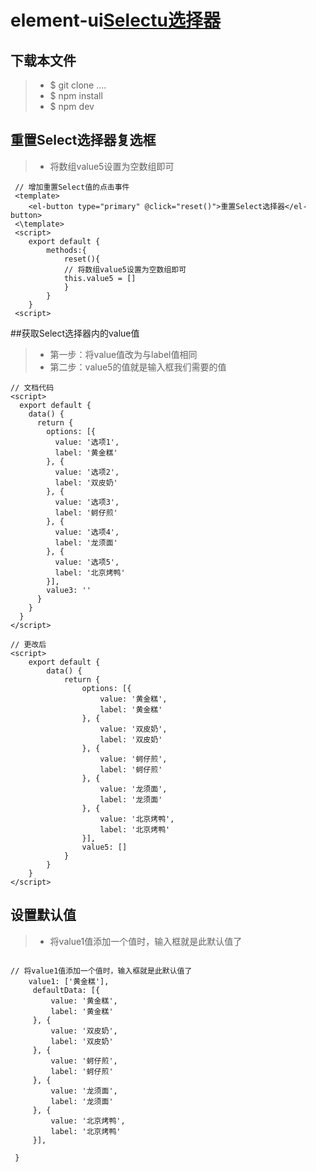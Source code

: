 # element-ui[Selectu选择器]('http://element.eleme.io/#/zh-CN/component/select')

## 下载本文件
> * $ git clone ....
> * $ npm install
> * $ npm dev

## 重置Select选择器复选框
> * 将数组value5设置为空数组即可
```
 // 增加重置Select值的点击事件
 <template>
    <el-button type="primary" @click="reset()">重置Select选择器</el-button>
 <\template>
 <script>
    export default {
        methods:{
            reset(){
            // 将数组value5设置为空数组即可
            this.value5 = []
            }
        }
    }
 <script>
```


##获取Select选择器内的value值
> * 第一步：将value值改为与label值相同
> * 第二步：value5的值就是输入框我们需要的值

```
// 文档代码
<script>
  export default {
    data() {
      return {
        options: [{
          value: '选项1',
          label: '黄金糕'
        }, {
          value: '选项2',
          label: '双皮奶'
        }, {
          value: '选项3',
          label: '蚵仔煎'
        }, {
          value: '选项4',
          label: '龙须面'
        }, {
          value: '选项5',
          label: '北京烤鸭'
        }],
        value3: ''
      }
    }
  }
</script>

// 更改后
<script>
    export default {
        data() {
            return {
                options: [{
                    value: '黄金糕',
                    label: '黄金糕'
                }, {
                    value: '双皮奶',
                    label: '双皮奶'
                }, {
                    value: '蚵仔煎',
                    label: '蚵仔煎'
                }, {
                    value: '龙须面',
                    label: '龙须面'
                }, {
                    value: '北京烤鸭',
                    label: '北京烤鸭'
                }],
                value5: []
            }
        }
    }
</script>
```
## 设置默认值
> * 将value1值添加一个值时，输入框就是此默认值了
```

// 将value1值添加一个值时，输入框就是此默认值了
    value1: ['黄金糕'],
     defaultData: [{
         value: '黄金糕',
         label: '黄金糕'
     }, {
         value: '双皮奶',
         label: '双皮奶'
     }, {
         value: '蚵仔煎',
         label: '蚵仔煎'
     }, {
         value: '龙须面',
         label: '龙须面'
     }, {
         value: '北京烤鸭',
         label: '北京烤鸭'
     }],

 }
```
